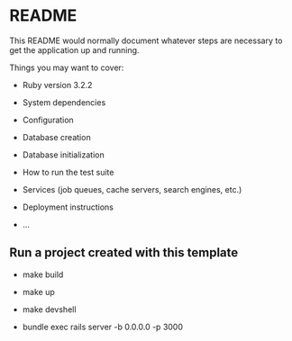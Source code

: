 # README

This README would normally document whatever steps are necessary to get the
application up and running.

Things you may want to cover:

* Ruby version
3.2.2
* System dependencies

* Configuration

* Database creation

* Database initialization

* How to run the test suite

* Services (job queues, cache servers, search engines, etc.)

* Deployment instructions

* ...

## Run a project created with this template

* make build
* make up
* make devshell

* bundle exec rails server -b 0.0.0.0 -p 3000
